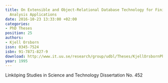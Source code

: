 ```yaml
---
title: On Extensible and Object-Relational Database Technology for Finite Element
  Analysis Applications
date: 2016-10-23 13:33:00 +02:00
categories:
- PhD Theses
position: 25
authors:
- Kjell Orsborn
issn: 0345-7524
isbn: 91-7871-827-9
download: http://www.it.uu.se/research/group/udbl/Theses/KjellOrsbornPhD.pdf
year: 1995
---
```


Linköping Studies in Science and Technology Dissertation No. 452
